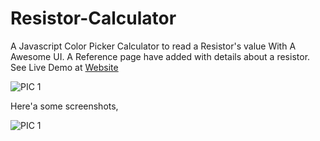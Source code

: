 # Resistor-Calculator

A Javascript Color Picker Calculator to read a Resistor's value With A Awesome UI. 
A Reference page have added with details about a resistor.
See Live Demo at [Website](https://app.grplusbd.net/resistor-calculator)

![PIC 1](https://2.bp.blogspot.com/-trzCyy3NIyY/V95auz0QbuI/AAAAAAAADkw/jb_vlYI3fa8L7WjcwdA7LA_Zg3kd_MXfQCLcB/s1600/1w.png)

Here'a some screenshots,

![PIC 1](https://1.bp.blogspot.com/-9oQXqHAuKkI/V95bVB_-h8I/AAAAAAAADk0/htPTi3pVSbc6XTQNiqc-lsmgqdjXyy5vwCLcB/s320/1w.png)

